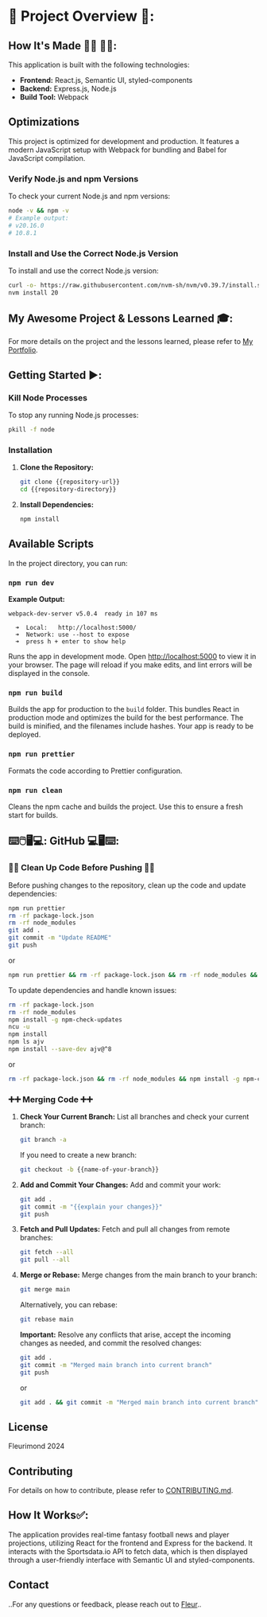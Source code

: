 # :checkered_flag: Project Overview :checkered_flag::

## How It's Made :nut_and_bolt:🔨 :hammer::wrench::

This application is built with the following technologies:

- **Frontend:** React.js, Semantic UI, styled-components
- **Backend:** Express.js, Node.js
- **Build Tool:** Webpack

## Optimizations

This project is optimized for development and production. It features a modern JavaScript setup with Webpack for bundling and Babel for JavaScript compilation.

### Verify Node.js and npm Versions

To check your current Node.js and npm versions:

```bash
node -v && npm -v
# Example output:
# v20.16.0
# 10.8.1
```

### Install and Use the Correct Node.js Version

To install and use the correct Node.js version:

```bash
curl -o- https://raw.githubusercontent.com/nvm-sh/nvm/v0.39.7/install.sh | bash
nvm install 20
```

## My Awesome Project & Lessons Learned :mortar_board::

For more details on the project and the lessons learned, please refer to [My Portfolio](https://johnfleurimond.netlify.app).

## Getting Started :arrow_forward::

### Kill Node Processes

To stop any running Node.js processes:

```bash
pkill -f node
```

### Installation

1. **Clone the Repository:**

   ```bash
   git clone {{repository-url}}
   cd {{repository-directory}}
   ```

2. **Install Dependencies:**
   ```bash
   npm install
   ```

## Available Scripts

In the project directory, you can run:

### `npm run dev`

**Example Output:**

```
webpack-dev-server v5.0.4  ready in 107 ms

  ➜  Local:   http://localhost:5000/
  ➜  Network: use --host to expose
  ➜  press h + enter to show help
```

Runs the app in development mode. Open [http://localhost:5000](http://localhost:5000) to view it in your browser. The page will reload if you make edits, and lint errors will be displayed in the console.

### `npm run build`

Builds the app for production to the `build` folder. This bundles React in production mode and optimizes the build for the best performance. The build is minified, and the filenames include hashes. Your app is ready to be deployed.

### `npm run prettier`

Formats the code according to Prettier configuration.

### `npm run clean`

Cleans the npm cache and builds the project. Use this to ensure a fresh start for builds.

## :keyboard::computer_mouse::desktop_computer::computer:: GitHub :computer::desktop_computer::keyboard::

### :broom::soap: Clean Up Code Before Pushing :soap::broom:

Before pushing changes to the repository, clean up the code and update dependencies:

```bash
npm run prettier
rm -rf package-lock.json
rm -rf node_modules
git add .
git commit -m "Update README"
git push
```

or

```bash
npm run prettier && rm -rf package-lock.json && rm -rf node_modules && git add . && git commit -m "Update README" && git push
```

To update dependencies and handle known issues:

```bash
rm -rf package-lock.json
rm -rf node_modules
npm install -g npm-check-updates
ncu -u
npm install
npm ls ajv
npm install --save-dev ajv@^8
```

or

```bash
rm -rf package-lock.json && rm -rf node_modules && npm install -g npm-check-updates && ncu -u && npm install && npm ls ajv && npm install --save-dev ajv@^8
```

### :heavy_plus_sign::heavy_plus_sign: Merging Code :heavy_plus_sign::heavy_plus_sign:

1. **Check Your Current Branch:**
   List all branches and check your current branch:

   ```bash
   git branch -a
   ```

   If you need to create a new branch:

   ```bash
   git checkout -b {{name-of-your-branch}}
   ```

2. **Add and Commit Your Changes:**
   Add and commit your work:

   ```bash
   git add .
   git commit -m "{{explain your changes}}"
   git push
   ```

3. **Fetch and Pull Updates:**
   Fetch and pull all changes from remote branches:

   ```bash
   git fetch --all
   git pull --all
   ```

4. **Merge or Rebase:**
   Merge changes from the main branch to your branch:

   ```bash
   git merge main
   ```

   Alternatively, you can rebase:

   ```bash
   git rebase main
   ```

   **Important:** Resolve any conflicts that arise, accept the incoming changes as needed, and commit the resolved changes:

   ```bash
   git add .
   git commit -m "Merged main branch into current branch"
   git push
   ```

   or

   ```bash
   git add . && git commit -m "Merged main branch into current branch" && git push
   ```

## License

Fleurimond 2024

## Contributing

For details on how to contribute, please refer to [CONTRIBUTING.md](./CONTRIBUTING.md).

## How It Works:white_check_mark::

The application provides real-time fantasy football news and player projections, utilizing React for the frontend and Express for the backend. It interacts with the Sportsdata.io API to fetch data, which is then displayed through a user-friendly interface with Semantic UI and styled-components.

## Contact

..For any questions or feedback, please reach out to [Fleur](https://johnfleurimond.netlify.app)..

